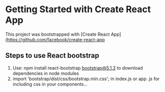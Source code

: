# Getting Started with Create React App

This project was bootstrapped with [Create React App](https://github.com/facebook/create-react-app

## Steps to use React bootstrap

1. Use:  npm install react-bootstrap bootstrap@5.1.3 to download dependencies in node modules
2. import 'bootstrap/dist/css/bootstrap.min.css';  in index.js or app .js for including css in your components...